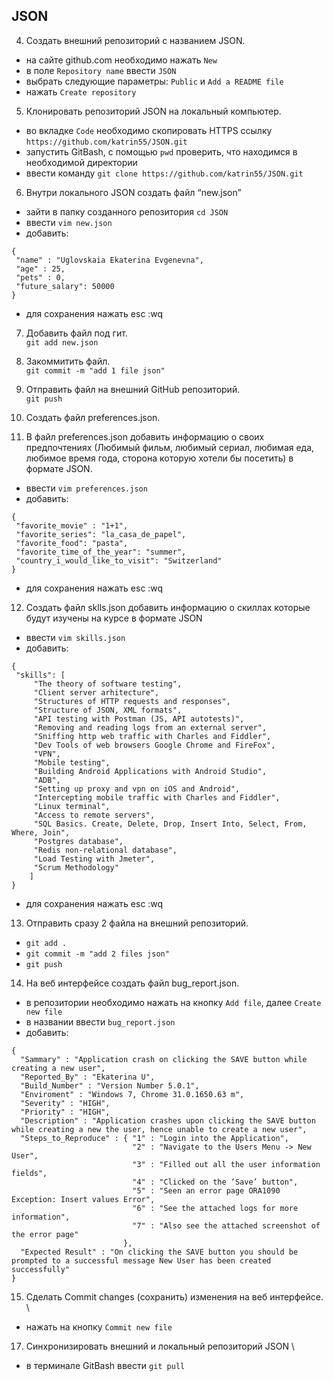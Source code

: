 ## JSON

 4. Создать внешний репозиторий c названием JSON.
  - на сайте github.com необходимо нажать `New`
  - в поле `Repository name` ввести `JSON`
  - выбрать следующие параметры: `Public` и  `Add a README file`
  - нажать `Create repository`
  
 5. Клонировать репозиторий JSON на локальный компьютер.
 - во вкладке `Code` необходимо скопировать HTTPS ссылку `https://github.com/katrin55/JSON.git`
 - запустить GitBash, с помощью `pwd` проверить, что находимся в необходимой директории
 - ввести команду `git clone https://github.com/katrin55/JSON.git`

 6. Внутри локального JSON создать файл “new.json”
 - зайти в папку созданного репозитория `cd JSON`
 - ввести `vim new.json`
 - добавить: 
```
{ 
 "name" : "Uglovskaia Ekaterina Evgenevna", 
 "age" : 25, 
 "pets" : 0,  
 "future_salary": 50000
}
```
- для сохранения нажать esc :wq

 7. Добавить файл под гит. \
 `git add new.json`

 8. Закоммитить файл. \
 `git commit -m "add 1 file json"`

 9. Отправить файл на внешний GitHub репозиторий. \
`git push`

 10. Создать файл preferences.json.
 11. В файл preferences.json добавить информацию о своих предпочтениях (Любимый фильм, любимый сериал, любимая еда, любимое время года, сторона которую хотели бы посетить) в формате JSON.

- ввести `vim preferences.json`
 - добавить: 
```
{
 "favorite_movie" : "1+1",
 "favorite_series": "la_casa_de_papel",
 "favorite_food": "pasta",
 "favorite_time_of_the_year": "summer",
 "country_i_would_like_to_visit": "Switzerland"
}
```
- для сохранения нажать esc :wq

 12. Создать файл sklls.json добавить информацию о скиллах которые будут изучены на курсе в формате JSON

- ввести `vim skills.json`
 - добавить: 
```
{
 "skills": [
	 "The theory of software testing",
	 "Client server arhitecture",
	 "Structures of HTTP requests and responses",
	 "Structure of JSON, XML formats",
	 "API testing with Postman (JS, API autotests)",
	 "Removing and reading logs from an external server",
	 "Sniffing http web traffic with Charles and Fiddler",
	 "Dev Tools of web browsers Google Chrome and FireFox",
	 "VPN",
	 "Mobile testing",
	 "Building Android Applications with Android Studio",
	 "ADB",
	 "Setting up proxy and vpn on iOS and Android",
	 "Intercepting mobile traffic with Charles and Fiddler",
	 "Linux terminal",
	 "Access to remote servers",
	 "SQL Basics. Create, Delete, Drop, Insert Into, Select, From, Where, Join",
	 "Postgres database",
	 "Redis non-relational database",
	 "Load Testing with Jmeter",
	 "Scrum Methodology"
 	]
}
```
- для сохранения нажать esc :wq

 13. Отправить сразу 2 файла на внешний репозиторий. 
- `git add . `
- `git commit -m "add 2 files json"`
- `git push`

 14. На веб интерфейсе создать файл bug_report.json.
- в репозитории необходимо нажать на кнопку `Add file`, далее `Create new file`
- в названии ввести `bug_report.json`
- добавить: 
```
{ 
  "Sammary" : "Application crash on clicking the SAVE button while creating a new user",
  "Reported_By" : "Ekaterina U",
  "Build_Number" : "Version Number 5.0.1",
  "Enviroment" : "Windows 7, Chrome 31.0.1650.63 m",
  "Severity" : "HIGH",
  "Priority" : "HIGH",
  "Description" : "Application crashes upon clicking the SAVE button while creating a new the user, hence unable to create a new user",
  "Steps_to_Reproduce" : { "1" : "Login into the Application",
                           "2" : "Navigate to the Users Menu -> New User",
                           "3" : "Filled out all the user information fields",
                           "4" : "Clicked on the ‘Save’ button",
                           "5" : "Seen an error page ORA1090 Exception: Insert values Error",
                           "6" : "See the attached logs for more information",
                           "7" : "Also see the attached screenshot of the error page"
                         },
  "Expected Result" : "On clicking the SAVE button you should be prompted to a successful message New User has been created successfully"
}
``` 

 15. Сделать Commit changes (сохранить) изменения на веб интерфейсе. \
- нажать на кнопку `Commit new file`

 17. Синхронизировать внешний и локальный репозиторий JSON \
- в терминале GitBash ввести `git pull`


